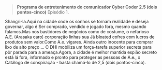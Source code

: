 > **Programa de entretenimento do comunicador Cyber Coder 2.5 (dois pontos-cinco)**
Episódio 1.

Shangri-la.Aqui na cidade onde os sonhos se tornam realidade e deseja governar, algo é
Ser comprado, vendido e jogado fora, mesmo quando falamos.Mas nos bastidores de
negócios como de costume, o nefarioso A.E. (Arasaka caro) corporação linhas sua
Já bloated cofres com lucros de produtos sem valor.Como A.e. vigares.
Ainda outro inocente para comprar lixo de alto preço ... O DHI mobiliza um
força-tarefa superior secreta para pôr parada para a ameaça.Agora, a cidade é melhor mantida
espião secreto está lá fora, informado e pronto para proteger as pessoas de A.e., o
Catálogo de conspiração - basta chamá-lo de 2,5 (dois pontos-cinco).